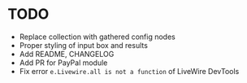 # TODO
- Replace collection with gathered config nodes
- Proper styling of input box and results
- Add README, CHANGELOG
- Add PR for PayPal module
- Fix error `e.Livewire.all is not a function` of LiveWire DevTools